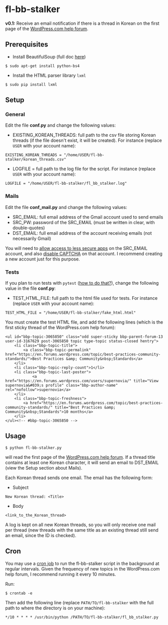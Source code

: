 # fl-bb-stalker
<b>v0.1:</b> Receive an email notification if there is a thread in Korean on the first page of the [WordPress.com help forum](https://en.forums.wordpress.com/forum/support/).

## Prerequisites
- Install BeautifulSoup (full doc [here](https://www.crummy.com/software/BeautifulSoup/bs4/doc/#installing-beautiful-soup))
```
$ sudo apt-get install python-bs4
```
- Install the HTML parser library `lxml`
```
$ sudo pip install lxml
```
## Setup
### General
Edit the file <b>conf.py</b> and change the following values:
- EXISTING_KOREAN_THREADS: full path to the csv file storing Korean threads (if the file doesn't exist, it will be created). For instance (replace `USER` with your account name):
```
EXISTING_KOREAN_THREADS = "/home/USER/fl-bb-stalker/korean_threads.csv"
```
- LOGFILE = full path to the log file for the script. For instance (replace `USER` with your account name):
```
LOGFILE = "/home/USER/fl-bb-stalker/fl_bb_stalker.log"
```
### Mails
Edit the file <b>conf_mail.py</b> and change the following values:
- SRC_EMAIL: full email address of the Gmail account used to send emails
- SRC_PW: password of the SRC_EMAIL (must be written in clear, with double-quotes)
- DST_EMAIL: full email address of the account receiving emails (not necessarily Gmail)

You will need to [allow access to less secure apps](https://myaccount.google.com/lesssecureapps) on the SRC_EMAIL account, and also [disable CAPTCHA](https://accounts.google.com/b/0/DisplayUnlockCaptcha) on that account. I recommend creating a new account just for this purpose.
### Tests
If you plan to run tests with `pytest` ([how to do that?](https://docs.pytest.org/en/latest/getting-started.html)), change the following value in the file <b>conf.py</b>:
- TEST_HTML_FILE: full path to the html file used for tests. For instance (replace `USER` with your account name):
```
TEST_HTML_FILE = "/home/USER/fl-bb-stalker/fake_html.html"
```
You must create the test HTML file, and add the following lines (which is the first sticky thread of the WordPress.com help forum):
```
<ul id="bbp-topic-3065850" class="odd super-sticky bbp-parent-forum-13 user-id-3167629 post-3065850 topic type-topic status-closed hentry">
	<li class="bbp-topic-title">
		<a class="bbp-topic-permalink" href="https://en.forums.wordpress.com/topic/best-practices-community-standards/">Best Practices &amp; Community&nbsp;Standards</a>
	</li>
	<li class="bbp-topic-reply-count">1</li>
	<li class="bbp-topic-last-poster">
			<a href="https://en.forums.wordpress.com/users/supernovia/" title="View supernovia&#039;s profile" class="bbp-author-name" rel="nofollow">supernovia</a>
	</li>
	<li class="bbp-topic-freshness">
		<a href="https://en.forums.wordpress.com/topic/best-practices-community-standards/" title="Best Practices &amp; Community&nbsp;Standards">10 months</a>
	</li>
</ul><!-- #bbp-topic-3065850 -->
```

## Usage
```
$ python fl-bb-stalker.py
```
will read the first page of the [WordPress.com help forum](https://en.forums.wordpress.com/forum/support/). If a thread title contains at least one Korean character, it will send an email to DST_EMAIL (view the Setup section about Mails).

Each Korean thread sends one email. The email has the following form:
- Subject
```
New Korean thread: <Title>
```
- Body
```
<link_to_the_Korean_thread>
```

A log is kept on all new Korean threads, so you will only receive one mail per thread (new threads with the same title as an existing thread still send an email, since the ID is checked).

## Cron
You may use a [cron job](https://help.ubuntu.com/community/CronHowto) to run the fl-bb-stalker script in the background at regular intervals. Given the frequency of new topics in the WordPress.com help forum, I recommend running it every 10 minutes.

Run:
```
$ crontab -e
```
Then add the following line (replace `PATH/TO/fl-bb-stalker` with the full path to where the directory is on your machine):
```
*/10 * * * * /usr/bin/python /PATH/TO/fl-bb-stalker/fl_bb_stalker.py
```
